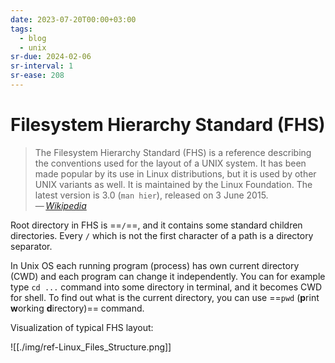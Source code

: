 ```yaml
---
date: 2023-07-20T00:00+03:00
tags:
  - blog
  - unix
sr-due: 2024-02-06
sr-interval: 1
sr-ease: 208
---
```


# Filesystem Hierarchy Standard (FHS)

> The Filesystem Hierarchy Standard (FHS) is a reference describing the
> conventions used for the layout of a UNIX system. It has been made popular by
> its use in Linux distributions, but it is used by other UNIX variants as
> well. It is maintained by the Linux Foundation. The latest version is 3.0
> (`man hier`), released on 3 June 2015.\
> — <cite>[Wikipedia](https://en.wikipedia.org/wiki/Filesystem_Hierarchy_Standard)</cite>

Root directory in FHS is ==`/`==, and it contains some standard children
directories. Every `/` which is not the first character of a path is a directory
separator.

In Unix OS each running program (process) has own current directory (CWD) and
each program can change it independently. You can for example type `cd ...`
command into some directory in terminal, and it becomes CWD for shell.
To find out what is the current directory, you can use
==`pwd` (**p**rint **w**orking **d**irectory)== command.

Visualization of typical FHS layout:

![[./img/ref-Linux_Files_Structure.png]]
